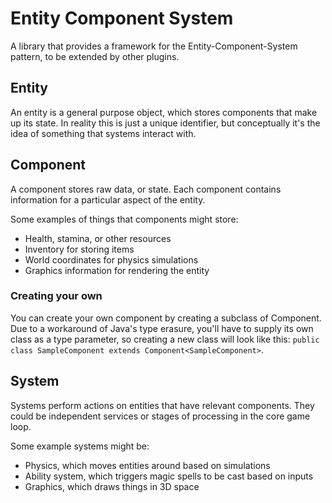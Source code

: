 # Entity Component System

A library that provides a framework for the Entity-Component-System pattern, to be extended by other plugins.

## Entity

An entity is a general purpose object, which stores components that make up its state. 
In reality this is just a unique identifier, but conceptually it's the idea of something that systems interact with.

## Component

A component stores raw data, or state. Each component contains information for a particular aspect of the entity.

Some examples of things that components might store:

* Health, stamina, or other resources
* Inventory for storing items
* World coordinates for physics simulations
* Graphics information for rendering the entity

### Creating your own

You can create your own component by creating a subclass of Component. Due to a workaround of Java's type erasure, you'll have to supply its own class as a type parameter, so creating a new class will look like this:
`public class SampleComponent extends Component<SampleComponent>`.

## System

Systems perform actions on entities that have relevant components. They could be independent services or 
stages of processing in the core game loop.

Some example systems might be:

* Physics, which moves entities around based on simulations
* Ability system, which triggers magic spells to be cast based on inputs
* Graphics, which draws things in 3D space
